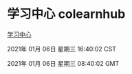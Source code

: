 # 学习中心 colearnhub
[学习中心](http://58.48.55.167:56308/colearnhub/)

2021年 01月 06日 星期三 16:40:02 CST

2021年 01月 06日 星期三 08:40:02 GMT
